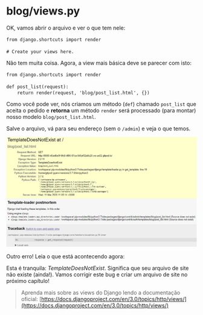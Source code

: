 # blog/views.py

OK, vamos abrir o arquivo e ver o que tem nele:

```text
from django.shortcuts import render

# Create your views here.
```

Não tem muita coisa. Agora, a view mais básica deve se parecer com isto:

```text
from django.shortcuts import render

def post_list(request):
    return render(request, 'blog/post_list.html', {})
```

Como você pode ver, nós criamos um método \(`def`\) chamado `post_list` que aceita o pedido e **retorna** um método `render` será processado \(para montar\) nosso modelo `blog/post_list.html`.

Salve o arquivo, vá para seu endereço \(sem o `/admin`\) e veja o que temos.

![](../.gitbook/assets/image%20%2824%29.png)

Outro erro! Leia o que está acontecendo agora:

Esta é tranquila: _TemplateDoesNotExist_. Significa que seu arquivo de site não existe \(ainda!\). Vamos corrigir este bug e criar um arquivo de site no próximo capítulo!

> Aprenda mais sobre as views do Django lendo a documentação oficial: [https://docs.djangoproject.com/en/3.0/topics/http/views/](https://docs.djangoproject.com/en/3.0/topics/http/views/)

